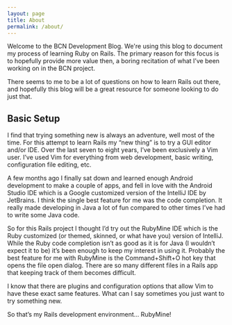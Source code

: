 ```yaml
---
layout: page
title: About
permalink: /about/
---
```



Welcome to the BCN Development Blog.  We're using this blog to document my process of learning Ruby on Rails.  The primary reason for this focus is to hopefully provide more value then, a boring recitation of what I’ve been working on in the BCN project.

There seems to me to be a lot of questions on how to learn Rails out there, and hopefully this blog will be a great resource for someone looking to do just that.

## Basic Setup

I find that trying something new is always an adventure, well most of the time.  For this attempt to learn Rails my “new thing” is to try a GUI editor and/or IDE.  Over the last seven to eight years, I’ve been exclusively a Vim user.  I’ve used Vim for everything from web development, basic writing, configuration file editing, etc.

A few months ago I finally sat down and learned enough Android development to make a couple of apps, and fell in love with the Android Studio IDE which is a Google customized version of the IntelliJ IDE by JetBrains.  I think the single best feature for me was the code completion.  It really made developing in Java a lot of fun compared to other times I’ve had to write some Java code.

So for this Rails project I thought I’d try out the RubyMine IDE which is the Ruby customized (or themed, skinned, or what have you) version of IntelliJ.  While the Ruby code completion isn’t as good as it is for Java (I wouldn’t expect it to be) it’s been enough to keep my interest in using it.  Probably the best feature for me with RubyMine is the Command+Shift+O hot key that opens the file open dialog.  There are so many different files in a Rails app that keeping track of them becomes difficult.

I know that there are plugins and configuration options that allow Vim to have these exact same features.  What can I say sometimes you just want to try something new.

So that’s my Rails development environment… RubyMine!

